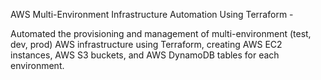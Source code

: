 AWS Multi-Environment Infrastructure Automation Using Terraform -

Automated the provisioning and management of multi-environment (test, dev, prod) AWS infrastructure using Terraform, creating AWS EC2 instances, AWS S3 buckets, and AWS DynamoDB tables for each environment.
